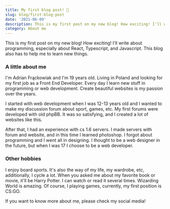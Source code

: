 ```yaml
---
title: My first blog post! 🤙
slug: blog/first-blog-post
date: '2021-06-09'
description: This is my first post on my new blog! How exciting! I'll write about programming, especially about React, Typescript and Javascript. This blog also has to help me to learn new things.
category: About me
---
```


This is my first post on my new blog! How exciting! I'll write about programming, especially about React, Typescript, and Javascript. This blog also has to help me to learn new things.

### A little about me

I'm Adrian Frąckowiak and I'm 19 years old. Living in Poland and looking for my first job as a Front End Developer. Every day I learn new stuff in programming or web development. Create beautiful websites is my passion over the years.

I started with web development when I was 12-13 years old and I wanted to make my discussion forum about sport, games, etc. My first forums were developed with old phpBB. It was so satisfying, and I created a lot of websites like this.

After that, I had an experience with cs 1.6 servers. I made servers with forum and website, and in this time I learned photoshop. I forgot about programming and I went all in designing. I thought to be a web designer in the future, but when I was 17 I choose to be a web developer.

### Other hobbies

I enjoy board sports. It's also the way of my life, my wardrobe, etc, additionally, I cycle a lot. When you asked me about my favorite book or movie, it'll be Harry Potter. I can watch or read it several times. Wizarding World is amazing. Of course, I playing games, currently, my first position is CS:GO.

If you want to know more about me, please check my social media!
